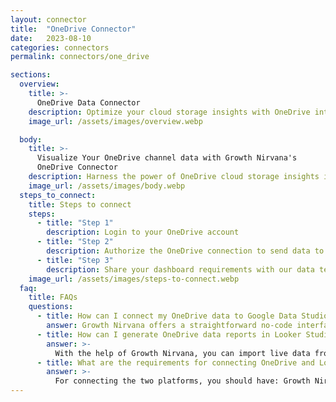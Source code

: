 ```yaml
---
layout: connector
title:  "OneDrive Connector"
date:   2023-08-10
categories: connectors
permalink: connectors/one_drive

sections:
  overview:
    title: >-
      OneDrive Data Connector
    description: Optimize your cloud storage insights with OneDrive integration. Seamlessly merge file and document data from OneDrive with Looker Studio's analytical capabilities, unlocking insights that drive document management strategies, collaboration initiatives, and operational excellence.
    image_url: /assets/images/overview.webp

  body:
    title: >-
      Visualize Your OneDrive channel data with Growth Nirvana's
      OneDrive Connector
    description: Harness the power of OneDrive cloud storage insights integrated into Looker Studio for strategic document management decisions.
    image_url: /assets/images/body.webp
  steps_to_connect:
    title: Steps to connect
    steps:
      - title: "Step 1"
        description: Login to your OneDrive account
      - title: "Step 2"
        description: Authorize the OneDrive connection to send data to Growth Nirvana
      - title: "Step 3"
        description: Share your dashboard requirements with our data team. We will build the report for you.
    image_url: /assets/images/steps-to-connect.webp
  faq:
    title: FAQs
    questions:
      - title: How can I connect my OneDrive data to Google Data Studio/Looker Studio?
        answer: Growth Nirvana offers a straightforward no-code interface to connect to OneDrive data sources.
      - title: How can I generate OneDrive data reports in Looker Studio?
        answer: >-
          With the help of Growth Nirvana, you can import live data from OneDrive into Looker Studio. These data can be viewed in charts, tables, and dashboards to generate branded reports that can be shared instantly.
      - title: What are the requirements for connecting OneDrive and Looker Studio?
        answer: >-
          For connecting the two platforms, you should have: Growth Nirvana Account and OneDrive Ads Account
---
```

